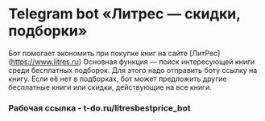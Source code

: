 # Telegram bot «Литрес — скидки, подборки»

Бот помогает экономить при покупке книг на сайте [ЛитРес] (https://www.litres.ru)
Основная функция — поиск интересующей книги среди бесплатных подборок. Для этого надо отправить боту ссылку на книгу. 
Если её нет в подборках, бот может предложить другие бесплатные книги или скидки, действующие на все книги.

### Рабочая ссылка - t-do.ru/litresbestprice_bot

